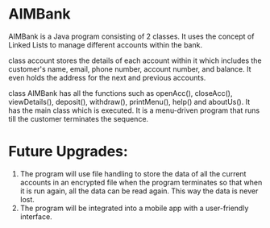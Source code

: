 # AIMBank

AIMBank is a Java program consisting of 2 classes. It uses the concept of Linked Lists to manage different accounts within the bank.

class account stores the details of each account within it which includes the customer's name, email, phone number, account number, and balance. It even holds the address for the next and previous accounts.

class AIMBank has all the functions such as openAcc(), closeAcc(), viewDetails(), deposit(), withdraw(), printMenu(), help() and aboutUs(). It has the main class which is executed. It is a menu-driven program that runs till the customer terminates the sequence. 

# Future Upgrades:
1) The program will use file handling to store the data of all the current accounts in an encrypted file when the program terminates so that when it is run again, all the data can be read again. This way the data is never lost.
2) The program will be integrated into a mobile app with a user-friendly interface.
